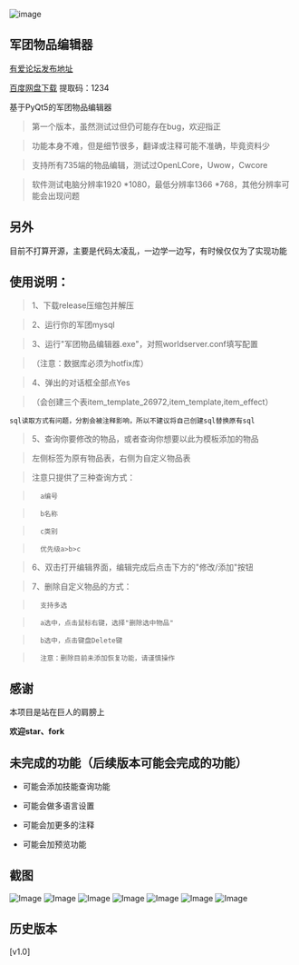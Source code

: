 ![image](image/logo.png)

## 军团物品编辑器

[有爱论坛发布地址](http://uiwow.com/thread-9609-1-1.html)

[百度网盘下载](https://pan.baidu.com/s/1RykeMm78QvwR1dxCmICYLg) 提取码：1234

基于PyQt5的军团物品编辑器

> 第一个版本，虽然测试过但仍可能存在bug，欢迎指正

> 功能本身不难，但是细节很多，翻译或注释可能不准确，毕竟资料少

> 支持所有735端的物品编辑，测试过OpenLCore，Uwow，Cwcore

> 软件测试电脑分辨率1920 *1080，最低分辨率1366 *768，其他分辨率可能会出现问题

另外
---
目前不打算开源，主要是代码太凌乱，一边学一边写，有时候仅仅为了实现功能


使用说明：
---
> 1、下载release压缩包并解压

> 2、运行你的军团mysql

> 3、运行"军团物品编辑器.exe"，对照worldserver.conf填写配置

>   （注意：数据库必须为hotfix库）

> 4、弹出的对话框全部点Yes

>   （会创建三个表item_template_26972,item_template,item_effect）

	sql读取方式有问题，分割会被注释影响，所以不建议将自己创建sql替换原有sql

> 5、查询你要修改的物品，或者查询你想要以此为模板添加的物品

>   左侧标签为原有物品表，右侧为自定义物品表

>   注意只提供了三种查询方式：

>   	a编号

>   	b名称

>   	c类别

> 		优先级a>b>c

> 6、双击打开编辑界面，编辑完成后点击下方的"修改/添加"按钮

> 7、删除自定义物品的方式：

>   	支持多选

>   	a选中，点击鼠标右键，选择"删除选中物品"

>   	b选中，点击键盘Delete键

>   	注意：删除目前未添加恢复功能，请谨慎操作


感谢
---
本项目是站在巨人的肩膀上

**欢迎star、fork**

未完成的功能（后续版本可能会完成的功能）
---

* 可能会添加技能查询功能

* 可能会做多语言设置

* 可能会加更多的注释

* 可能会加预览功能

截图
---
![Image](image/1.png)
![Image](image/2.png)
![Image](image/3.png)
![Image](image/4.png)
![Image](image/5.png)
![Image](image/6.png)
![Image](image/7.png)


历史版本
---
[v1.0]

